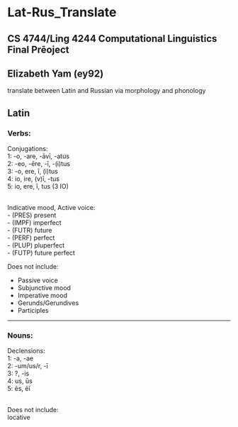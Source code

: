 # Lat-Rus_Translate
## CS 4744/Ling 4244 Computational Linguistics Final Prēoject
## Elizabeth Yam (ey92)
translate between Latin and Russian via morphology and phonology

## Latin
### Verbs:

Conjugations:<br>
1: -o, -are, -āvī, -atus<br>
2: -eo, -ēre, -ī, -(i)tus<br>
3: -o, ere, ī, (i)tus<br>
4: io, ire, (v)ī, -tus<br>
5: io, ere, ī, tus          (3 IO)<br>
<br>

Indicative mood, Active voice:<br>
    - (PRES) present<br>
    - (IMPF) imperfect<br>
    - (FUTR) future<br>
    - (PERF) perfect<br>
    - (PLUP) pluperfect<br>
    - (FUTP) future perfect<br>

Does not include:
- Passive voice
- Subjunctive mood
- Imperative mood
- Gerunds/Gerundives
- Participles

---
### Nouns:

Declensions:<br>
1: -a, -ae<br>
2: -um/us/r, -ī<br>
3: ?, -is<br>
4: us, ūs<br>
5: ēs, ēī<br>
<br>

Does not include:<br>
locative
